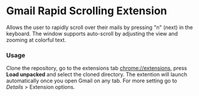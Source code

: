 # Gmail Rapid Scrolling Extension
Allows the user to rapidly scroll over their mails by pressing "n" (next) in the keyboard. The window supports auto-scroll by adjusting the view and zooming at colorful text.

### Usage
Clone the repository, go to the extensions tab [chrome://extensions](chrome://extensions), press **Load unpacked** and select the cloned directory. The extention will launch automatically once you open Gmail on any tab. For more setting go to *Details* > Extension options.
